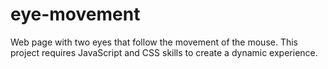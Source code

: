 # eye-movement
Web page with two eyes that follow the movement of the mouse. This project requires JavaScript and CSS skills to create a dynamic experience.
